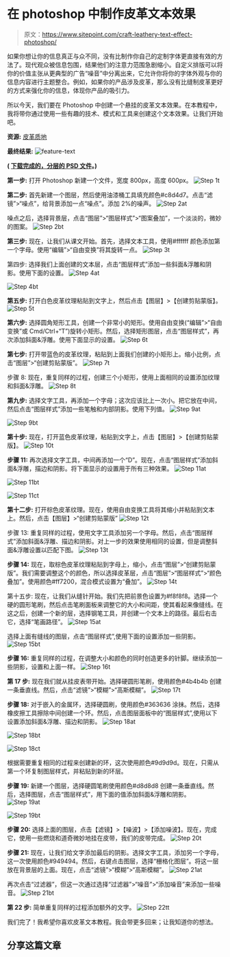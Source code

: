 # 在 photoshop 中制作皮革文本效果

> 原文：<https://www.sitepoint.com/craft-leathery-text-effect-photoshop/>

如果你想让你的信息真正与众不同，没有比制作你自己的定制字体更直接有效的方法了。现代观众被信息包围，结果他们的注意力范围急剧缩小。自定义排版可以将你的价值主张从更典型的广告“噪音”中分离出来，它允许你将你的字体外观与你的信息内容进行主题整合。例如，如果你的产品涉及皮革，那么没有比缝制皮革更好的方式来强化你的信息，体现你产品的吸引力。

所以今天，我们要在 Photoshop 中创建一个悬挂的皮革文本效果。在本教程中，我将带你通过使用一些有趣的技术、模式和工具来创建这个文本效果。让我们开始吧。

**资源:**
[皮革质地](http://www.graphicsoulz.com/premium-item/5-high-quality-leather-textures-free/)

**最终结果:**
![feature-text](img/8d678289451a8d8cb3331bcbf76b319c.png)

**( [下载完成的，分层的 PSD 文件](https://www.dropbox.com/s/h013ede640uz47u/Leather%20Text.zip)。)**

**第一步:**
打开 Photoshop 新建一个文件，宽度 800px，高度 600px。
![Step 1t](img/0379edbfb93c3a2907a47c58bd2e1a51.png)

**第二步:**
首先新建一个图层，然后使用油漆桶工具填充颜色#c8d4d7。点击“滤镜”>“噪点”，给背景添加一点“噪点”。添加 2%的噪声。
![Step 2at](img/3ce77775854d1a92defe22f576d05522.png)

噪点之后，选择背景层，点击“图层”>“图层样式”>“图案叠加”，一个淡淡的，微妙的图案。
![Step 2bt](img/70f88bb1c4612f2a120145da8019a1db.png)

**第三步:**
现在，让我们从课文开始。首先，选择文本工具，使用#ffffff 颜色添加第一个字母。使用“编辑”>“自由变换”将其旋转一点。
![Step 3t](img/85155a8257d2a09709481142da631523.png)

第四步:
选择我们上面创建的文本层，点击“图层样式”添加一些斜面&浮雕和阴影。使用下面的设置。
![Step 4at](img/869e15510e201caee05b00a7d685fe79.png)

![Step 4bt](img/3e30b6ef0a2e2c949e56daa833cd6fd6.png)

**第五步:**
打开白色皮革纹理粘贴到文字上，然后点击【图层】>【创建剪贴蒙版】。
![Step 5t](img/14a057a9d40cd0f6d3608bf72b14f17d.png)

**第六步:**
选择圆角矩形工具，创建一个非常小的矩形。使用自由变换(“编辑”>“自由变换”或 Cmd/Ctrl+“T”)旋转小矩形。然后，选择矩形图层，点击“图层样式”，再次添加斜面&浮雕。使用下面显示的设置。
![Step 6t](img/b25710a924b4927cbcdf76a88ca16cae.png)

**第七步:**
打开带蓝色的皮革纹理，粘贴到上面我们创建的小矩形上。缩小比例，点击“图层”>“创建剪贴蒙版”。
![Step 7t](img/c7d83c9a2df4fd0aaf90caae13022997.png)

步骤 8:
现在，重复同样的过程，创建三个小矩形，使用上面相同的设置添加纹理和斜面&浮雕。
![Step 8t](img/01fa654ab9413248a956072b5ed856c3.png)

**第九步:**
选择文字工具，再添加一个字母；这次应该比上一次小。把它放在中间，然后点击“图层样式”添加一些笔触和内部阴影。使用下列值。
![Step 9at](img/0531c89e964b6168dfa69525ea0dad86.png)

![Step 9bt](img/6a682c76eed681dfb294c598055ebac8.png)

**第十步:**
现在，打开蓝色皮革纹理，粘贴到文字上，点击【图层】>【创建剪贴蒙版】。
![Step 10t](img/e678b6848c0d82ab11bcaa4ae8356826.png)

**步骤 11:**
再次选择文字工具，中间再添加一个“D”。现在，点击“图层样式”添加斜面&浮雕，描边和阴影。将下面显示的设置用于所有三种效果。
![Step 11at](img/03f12a3b54fb839c270f9586c7a0774c.png)

![Step 11bt](img/3443939aafc08ea0c927202ae61e1d7d.png)

![Step 11ct](img/b7314754a7a917e73c8bb49b8c64fa22.png)

**第十二步:**
打开棕色皮革纹理。现在，使用自由变换工具将其缩小并粘贴到文本上。然后，点击【图层】>“创建剪贴蒙版”
![Step 12t](img/83a3f5db375f1ea55e23dade968ae551.png)

步骤 13:
重复同样的过程，使用文字工具添加另一个字母。然后，点击“图层样式”添加斜面&浮雕、描边和阴影。对上一步的效果使用相同的设置，但是调整斜面&浮雕设置以匹配下图。
![Step 13t](img/e02d8ba860e16c62b1fbe3cf96a43bd6.png)

**步骤 14:**
现在，取棕色皮革纹理粘贴到字母上，缩小，点击“图层”>“创建剪贴蒙版”。我们需要调整这个的颜色，所以选择皮革层，点击“图层”>“图层样式”>“颜色叠加”。使用颜色#ff7200，混合模式设置为“叠加”。
![Step 14t](img/6492a3f6a4e70e9eca06053d188aba17.png)

第十五步:
现在，让我们从缝针开始。我们先把前景色设置为#f8f8f8。选择一个硬的圆形笔刷，然后点击笔刷面板来调整它的大小和间距，使其看起来像缝线。在这之后，创建一个新的层，选择钢笔工具，并创建一个文本上的路径。最后右击它，选择“笔画路径”。
![Step 15at](img/8ad11d9ff84ebd397dc850ad2d07e058.png)

选择上面有缝线的图层，点击“图层样式”,使用下面的设置添加一些阴影。
![Step 15bt](img/8036dc2dfde661a4ccc7d1660510ddb0.png)

**步骤 16:**
重复同样的过程，在调整大小和颜色的同时创造更多的针脚。继续添加一些阴影，设置和上面一样。
![Step 16t](img/88a1b308e3ddd1189d3637475e7cae57.png)

**第 17 步:**
现在我们就从挂皮表带开始。选择硬圆形笔刷，使用颜色#4b4b4b 创建一条垂直线。然后，点击“滤镜”>“模糊”>“高斯模糊”。
![Step 17t](img/3a10b91e65673edebb85dc0a36fa1e14.png)

**步骤 18:**
对于嵌入的金属环，选择硬圆刷，使用颜色#363636 涂抹。然后，选择橡皮擦工具擦除中间创建一个环。然后，点击图层面板中的“图层样式”,使用以下设置添加斜面&浮雕、描边和阴影。
![Step 18at](img/cfed1441e162f4fd45c3338a61897dd7.png)

![Step 18bt](img/060a735b6310d2e8fcf68954cbfe66ac.png)

![Step 18ct](img/4eb323c44dc2c9fed86797d69173c9f2.png)

根据需要重复相同的过程来创建新的环，这次使用颜色#9d9d9d。现在，只需从第一个环复制图层样式，并粘贴到新的环层。

**步骤 19:**
新建一个图层，选择硬圆笔刷使用颜色#d8d8d8 创建一条垂直线。然后，选择图层，点击“图层样式”，用下面的值添加斜面&浮雕和阴影。
![Step 19at](img/ecd8572823bd4451d99392c6a2a7a9d1.png)

![Step 19bt](img/bfca555f338b42f5f4b8993d1c758db9.png)

**步骤 20:**
选择上面的图层，点击【滤镜】>【噪波】>【添加噪波】。现在，完成它，使用一些燃烧和道奇微妙地挂在皮带，我们的皮带完成。
![Step 20t](img/d4672316d06599d5c5a741548f23177f.png)

**步骤 21:**
现在，让我们给文字添加最后的阴影。选择文字工具，添加另一个字母，这一次使用颜色#949494。然后，右键点击图层，选择“栅格化图层”。将这一层放在背景层的上面。现在，点击“滤镜”>“模糊”>“高斯模糊”。
![Step 21at](img/a9de206142b7b3887bc4776741c3e552.png)

再次点击“过滤器”，但这一次通过选择“过滤器”>“噪音”>“添加噪音”来添加一些噪音。
![Step 21bt](img/335d167b3574ec4f5a95cd378b02d84f.png)

**第 22 步:**
简单重复同样的过程添加额外的文字。
![Step 22tt](img/6d2f87a19375d360f16bb0725339483f.png)

我们完了！我希望你喜欢皮革文本教程。我会带更多回来；让我知道你的想法。

## 分享这篇文章